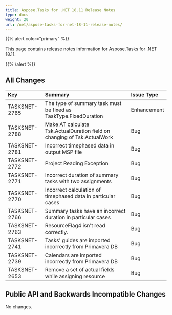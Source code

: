 ```yaml
---
title: Aspose.Tasks for .NET 18.11 Release Notes
type: docs
weight: 20
url: /net/aspose-tasks-for-net-18-11-release-notes/
---
```


{{% alert color="primary" %}} 

This page contains release notes information for Aspose.Tasks for .NET 18.11.

{{% /alert %}} 
## **All Changes**

|**Key**|**Summary**|**Issue Type**|
| :- | :- | :- |
|TASKSNET-2765|The type of summary task must be fixed as TaskType.FixedDuration|Enhancement|
|TASKSNET-2788|Make AT calculate Tsk.ActualDuration field on changing of Tsk.ActualWork|Bug|
|TASKSNET-2781|Incorrect timephased data in output MSP file|Bug|
|TASKSNET-2772|Project Reading Exception|Bug|
|TASKSNET-2771|Incorrect duration of summary tasks with two assignments|Bug|
|TASKSNET-2770|Incorrect calculation of timephased data in particular cases|Bug|
|TASKSNET-2766|Summary tasks have an incorrect duration in particular cases|Bug|
|TASKSNET-2763|ResourceFlag4 isn't read correctly.|Bug|
|TASKSNET-2741|Tasks' guides are imported incorrectly from Primavera DB|Bug|
|TASKSNET-2739|Calendars are imported incorrectly from Primavera DB|Bug|
|TASKSNET-2653|Remove a set of actual fields while assigning resource|Bug|
## **Public API and Backwards Incompatible Changes**
No changes.
